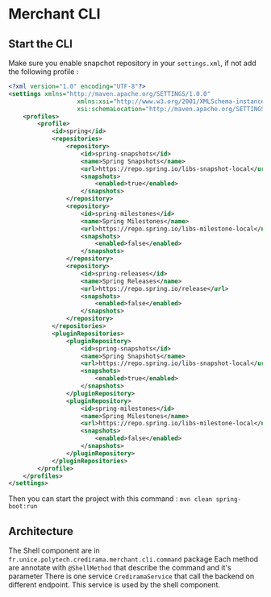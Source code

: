 # Merchant CLI

## Start the CLI

Make sure you enable snapchot repository in your `settings.xml`, if not add the following profile :
```xml
<?xml version="1.0" encoding="UTF-8"?>
<settings xmlns="http://maven.apache.org/SETTINGS/1.0.0"
                   xmlns:xsi="http://www.w3.org/2001/XMLSchema-instance"
                   xsi:schemaLocation="http://maven.apache.org/SETTINGS/1.0.0 http://maven.apache.org/xsd/settings-1.0.0.xsd">
    <profiles>
        <profile>
            <id>spring</id>
            <repositories>
                <repository>
                    <id>spring-snapshots</id>
                    <name>Spring Snapshots</name>
                    <url>https://repo.spring.io/libs-snapshot-local</url>
                    <snapshots>
                        <enabled>true</enabled>
                    </snapshots>
                </repository>
                <repository>
                    <id>spring-milestones</id>
                    <name>Spring Milestones</name>
                    <url>https://repo.spring.io/libs-milestone-local</url>
                    <snapshots>
                        <enabled>false</enabled>
                    </snapshots>
                </repository>
                <repository>
                    <id>spring-releases</id>
                    <name>Spring Releases</name>
                    <url>https://repo.spring.io/release</url>
                    <snapshots>
                        <enabled>false</enabled>
                    </snapshots>
                </repository>
            </repositories>
            <pluginRepositories>
                <pluginRepository>
                    <id>spring-snapshots</id>
                    <name>Spring Snapshots</name>
                    <url>https://repo.spring.io/libs-snapshot-local</url>
                    <snapshots>
                        <enabled>true</enabled>
                    </snapshots>
                </pluginRepository>
                <pluginRepository>
                    <id>spring-milestones</id>
                    <name>Spring Milestones</name>
                    <url>https://repo.spring.io/libs-milestone-local</url>
                    <snapshots>
                        <enabled>false</enabled>
                    </snapshots>
                </pluginRepository>
            </pluginRepositories>
        </profile>
    </profiles>
</settings>
```

Then you can start the project with this command : `mvn clean spring-boot:run`

## Architecture

The Shell component are in `fr.unice.polytech.credirama.merchant.cli.command` package
Each method are annotate with `@ShellMethod` that describe the command and it's parameter
There is one service `CrediramaService` that call the backend on different endpoint. This service is used by the shell component.